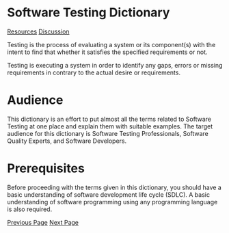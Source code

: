# Software Testing Dictionary
[Resources](../software_testing_dictionary/software_testing_dictionary_useful_resources.md)
[Discussion](../software_testing_dictionary/software_testing_dictionary_discussion.md)

Testing is the process of evaluating a system or its component(s) with the intent to find that whether it satisfies the specified requirements or not.

Testing is executing a system in order to identify any gaps, errors or missing requirements in contrary to the actual desire or requirements.

# Audience
This dictionary is an effort to put almost all the terms related to Software Testing at one place and explain them with suitable examples. The target audience for this dictionary is Software Testing Professionals, Software Quality Experts, and Software Developers.

# Prerequisites
Before proceeding with the terms given in this dictionary, you should have a basic understanding of software development life cycle (SDLC). A basic understanding of software programming using any programming language is also required.


[Previous Page](../software_testing_dictionary/index.md) [Next Page](../software_testing_dictionary/acceptance_testing.md) 
